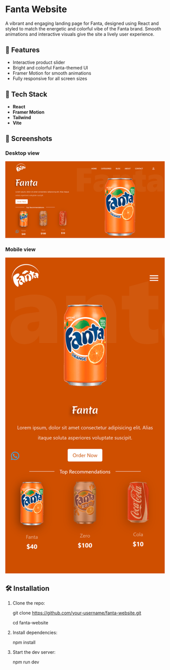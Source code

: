 # Fanta Website

A vibrant and engaging landing page for Fanta, designed using React and styled to match the energetic and colorful vibe of the Fanta brand. Smooth animations and interactive visuals give the site a lively user experience.

## 🚀 Features

-  Interactive product slider
-  Bright and colorful Fanta-themed UI
-  Framer Motion for smooth animations
-  Fully responsive for all screen sizes

## 🔧 Tech Stack

- **React**
- **Framer Motion**
- **Tailwind** 
- **Vite** 

## 📸 Screenshots

 ### Desktop view  

 ![Desktop](src/screenshots/Desktop.png) 

 ### Mobile view
  
 ![Mobile](src/screenshots/Mobile.png) 

## 🛠️ Installation

1. Clone the repo:
   
   git clone https://github.com/your-username/fanta-website.git
   
   cd fanta-website
   
3. Install dependencies:

    npm install

4. Start the dev server:

    npm run dev

